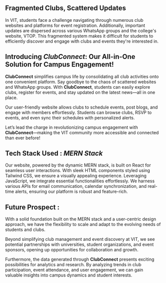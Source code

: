 ## Fragmented Clubs, Scattered Updates

In VIT, students face a challenge navigating through numerous club websites and platforms for event registration. Additionally, important updates are dispersed across various WhatsApp groups and the college's website, VTOP. This fragmented system makes it difficult for students to efficiently discover and engage with clubs and events they're interested in.

## Introducing *ClubConnect*: Our All-in-One Solution for Campus Engagement!

**ClubConnect** simplifies campus life by consolidating all club activities onto one convenient platform. Say goodbye to the chaos of scattered websites and WhatsApp groups. With **ClubConnect**, students can easily explore clubs, register for events, and stay updated on the latest news—all in one place.	

Our user-friendly website allows clubs to schedule events, post blogs, and engage with members effortlessly. Students can browse clubs, RSVP to events, and even sync their schedules with personalized alerts.

Let’s lead the charge in revolutionizing campus engagement with **ClubConnect**—making the VIT community more accessible and connected than ever before!

## Tech Stack Used : *MERN Stack*

Our website, powered by the dynamic MERN stack, is built on React for seamless user interactions. With sleek HTML components styled using Tailwind CSS, we ensure a visually appealing experience. Leveraging JavaScript, we integrate essential functionalities effortlessly. We harness various APIs for email communication, calendar synchronization, and real-time alerts, ensuring our platform is robust and feature-rich.

## Future Prospect :
With a solid foundation built on the MERN stack and a user-centric design approach, we have the flexibility to scale and adapt to the evolving needs of students and clubs.

Beyond simplifying club management and event discovery at VIT, we see potential partnerships with universities, student organizations, and event sponsors, opening up opportunities for collaboration and growth. 

Furthermore, the data generated through **ClubConnect** presents exciting possibilities for analytics and research. By analyzing trends in club participation, event attendance, and user engagement, we can gain valuable insights into campus dynamics and student interests. 



